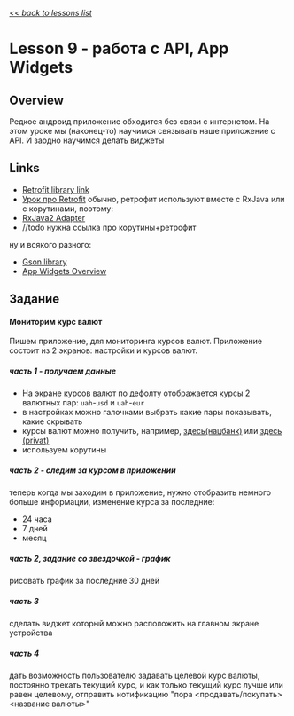 [*<< back to lessons list*](../readme.md)

# Lesson 9 - работа с API, App Widgets 
## Overview
Редкое андроид приложение обходится без связи с интернетом. На этом уроке мы (наконец-то) научимся связывать наше приложение с API. И заодно научимся делать виджеты 

## Links
- [Retrofit library link](https://square.github.io/retrofit/)
- [Урок про Retrofit](http://developer.alexanderklimov.ru/android/library/retrofit.php)
обычно, ретрофит используют вместе с RxJava или с корутинами, поэтому:
- [RxJava2 Adapter](https://github.com/square/retrofit/tree/master/retrofit-adapters/rxjava2)
- //todo нужна ссылка про корутины+ретрофит

ну и всякого разного:
- [Gson library](https://github.com/google/gson)
- [App Widgets Overview](https://developer.android.com/guide/topics/appwidgets/overview)


## Задание
#### Мониторим курс валют
Пишем приложение, для мониторинга курсов валют. Приложение состоит из 2 экранов: настройки и курсов валют.

##### часть 1 - получаем данные
- На экране курсов валют по дефолту отображается курсы 2 валютных пар: `uah`-`usd` и `uah`-`eur`
- в настройках можно галочками выбрать какие пары показывать, какие скрывать 
- курсы валют можно получить, например, [здесь(нацбанк)](https://bank.gov.ua/ua/open-data/api-dev) или [здесь (privat)](https://api.privatbank.ua/#p24/exchange)
- используем корутины

##### часть 2 - следим за курсом в приложении
теперь когда мы заходим в приложение, нужно отобразить немного больше информации, изменение курса за последние:
- 24 часа
- 7 дней
- месяц 

##### часть 2, задание со звездочкой - график 
рисовать график за последние 30 дней

##### часть 3
сделать виджет который можно расположить на главном экране устройства

##### часть 4
дать возможность пользователю задавать целевой курс валюты, постоянно трекать текущий курс, и как только текущий курс лучше или равен целевому, отправить нотификацию "пора <продавать/покупать> <название валюты>" 
